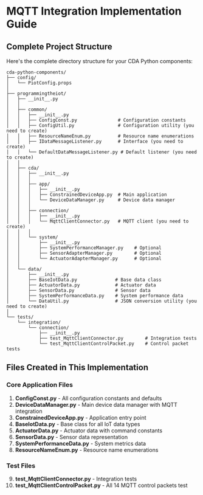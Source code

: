 # MQTT Integration Implementation Guide

## Complete Project Structure

Here's the complete directory structure for your CDA Python components:

```
cda-python-components/
├── config/
│   └── PiotConfig.props
│
├── programmingtheiot/
│   ├── __init__.py
│   │
│   ├── common/
│   │   ├── __init__.py
│   │   ├── ConfigConst.py               # Configuration constants
│   │   ├── ConfigUtil.py                # Configuration utility (you need to create)
│   │   ├── ResourceNameEnum.py          # Resource name enumerations
│   │   ├── IDataMessageListener.py      # Interface (you need to create)
│   │   └── DefaultDataMessageListener.py # Default listener (you need to create)
│   │
│   ├── cda/
│   │   ├── __init__.py
│   │   │
│   │   ├── app/
│   │   │   ├── __init__.py
│   │   │   ├── ConstrainedDeviceApp.py  # Main application
│   │   │   └── DeviceDataManager.py     # Device data manager
│   │   │
│   │   ├── connection/
│   │   │   ├── __init__.py
│   │   │   └── MqttClientConnector.py   # MQTT client (you need to create)
│   │   │
│   │   └── system/
│   │       ├── __init__.py
│   │       ├── SystemPerformanceManager.py    # Optional
│   │       ├── SensorAdapterManager.py        # Optional
│   │       └── ActuatorAdapterManager.py      # Optional
│   │
│   └── data/
│       ├── __init__.py
│       ├── BaseIotData.py              # Base data class
│       ├── ActuatorData.py             # Actuator data
│       ├── SensorData.py               # Sensor data
│       ├── SystemPerformanceData.py    # System performance data
│       └── DataUtil.py                 # JSON conversion utility (you need to create)
│
└── tests/
    └── integration/
        └── connection/
            ├── __init__.py
            ├── test_MqttClientConnector.py        # Integration tests
            └── test_MqttClientControlPacket.py    # Control packet tests
```

## Files Created in This Implementation

### Core Application Files
1. **ConfigConst.py** - All configuration constants and defaults
2. **DeviceDataManager.py** - Main device data manager with MQTT integration
3. **ConstrainedDeviceApp.py** - Application entry point
4. **BaseIotData.py** - Base class for all IoT data types
5. **ActuatorData.py** - Actuator data with command constants
6. **SensorData.py** - Sensor data representation
7. **SystemPerformanceData.py** - System metrics data
8. **ResourceNameEnum.py** - Resource name enumerations

### Test Files
9. **test_MqttClientConnector.py** - Integration tests
10. **test_MqttClientControlPacket.py** - All 14 MQTT control packets test

